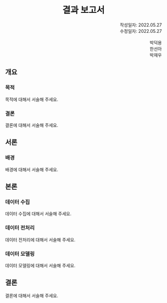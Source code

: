 <h1 align="center">결과 보고서</h1>

<div align="Right">
    작성일자: 2022.05.27
    </br>
    수정일자: 2022.05.27
    </br>
    </br>
    박덕용 
    </br>
    한선아
    </br>
    박재우
</div>

## 개요

### 목적
목적에 대해서 서술해 주세요.

### 결론
결론에 대해서 서술해 주세요.

## 서론

### 배경
배경에 대해서 서술해 주세요.

## 본론

### 데이터 수집
데이터 수집에 대해서 서술해 주세요.

### 데이터 전처리
데이터 전처리에 대해서 서술해 주세요.

### 데이터 모델링
데이터 모델링에 대해서 서술해 주세요.

## 결론
결론에 대해서 서술해 주세요.
